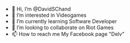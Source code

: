 - 👋 Hi, I’m @DavidSChand
- 👀 I’m interested in Videogames
- 🌱 I’m currently learning Software Developer
- 💞️ I’m looking to collaborate on Riot Games 
- 📫 How to reach me My Facebook page "Delv"

<!---
DavidSChand/DavidSChand is a ✨ special ✨ repository because its `README.md` (this file) appears on your GitHub profile.
You can click the Preview link to take a look at your changes.
--->
